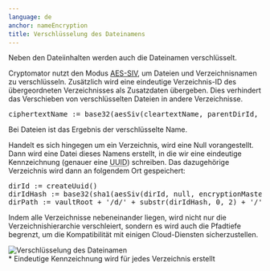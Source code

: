 ```yaml
---
language: de
anchor: nameEncryption
title: Verschlüsselung des Dateinamens
---
```

<p class="lead">Neben den Dateiinhalten werden auch die Dateinamen verschlüsselt.</p>

Cryptomator nutzt den Modus <a href="http://tools.ietf.org/html/rfc5297" target="_blank">AES-SIV</a>, um Dateien und Verzeichnisnamen zu verschlüsseln. Zusätzlich wird eine eindeutige Verzeichnis-ID des übergeordneten Verzeichnisses als Zusatzdaten übergeben. Dies verhindert das Verschieben von verschlüsselten Dateien in andere Verzeichnisse.

<pre>
ciphertextName := base32(aesSiv(cleartextName, parentDirId, encryptionMasterKey, macMasterKey))
</pre>

Bei Dateien ist das Ergebnis der verschlüsselte Name.

Handelt es sich hingegen um ein Verzeichnis, wird eine Null vorangestellt. Dann wird eine Datei dieses Namens erstellt, in die wir eine eindeutige Kennzeichnung (genauer eine <abbr title="Universally unique identifier" class="initialism">UUID</abbr>) schreiben. Das dazugehörige Verzeichnis wird dann an folgendem Ort gespeichert:

<pre>
dirId := createUuid()
dirIdHash := base32(sha1(aesSiv(dirId, null, encryptionMasterKey, macMasterKey)))
dirPath := vaultRoot + &apos;/d/&apos; + substr(dirIdHash, 0, 2) + &apos;/&apos; + substr(dirIdHash, 2, 30)
</pre>

Indem alle Verzeichnisse nebeneinander liegen, wird nicht nur die Verzeichnishierarchie verschleiert, sondern es wird auch die Pfadtiefe begrenzt, um die Kompatibilität mit einigen Cloud-Diensten sicherzustellen.

<img src="/img/architecture/filename-encryption.png" srcset="/img/architecture/filename-encryption.png 1x, /img/architecture/filename-encryption@2x.png 2x" alt="Verschlüsselung des Dateinamen" />
<figcaption>* Eindeutige Kennzeichnung wird für jedes Verzeichnis erstellt</figcaption>
